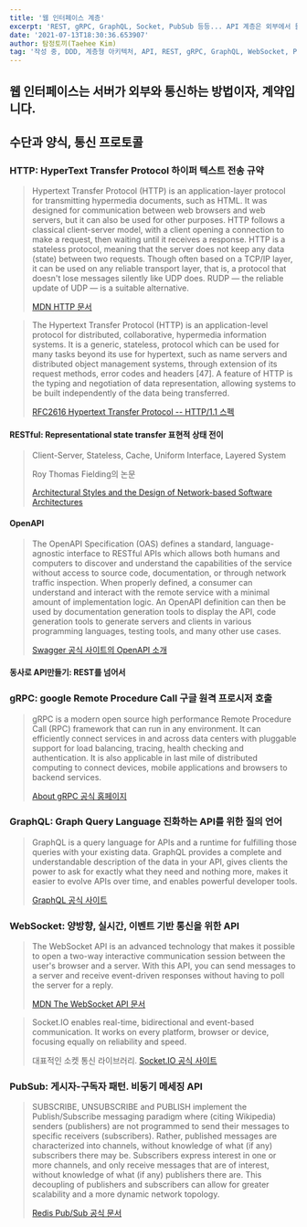 ```yaml
---
title: '웹 인터페이스 계층'
excerpt: 'REST, gRPC, GraphQL, Socket, PubSub 등등... API 계층은 외부에서 들어온 요청을 작업으로 변환하고, 결과를 응답으로 변환하고 전달합니다.'
date: '2021-07-13T18:30:36.653907'
author: 탐정토끼(Taehee Kim)
tag: '작성 중, DDD, 계층형 아키텍처, API, REST, gRPC, GraphQL, WebSocket, PubSub'
---
```


## 웹 인터페이스는 서버가 외부와 통신하는 방법이자, 계약입니다.

## 수단과 양식, 통신 프로토콜

### HTTP: HyperText Transfer Protocol 하이퍼 텍스트 전송 규약

> Hypertext Transfer Protocol (HTTP) is an application-layer protocol for transmitting hypermedia documents, such as HTML. It was designed for communication between web browsers and web servers, but it can also be used for other purposes. HTTP follows a classical client-server model, with a client opening a connection to make a request, then waiting until it receives a response. HTTP is a stateless protocol, meaning that the server does not keep any data (state) between two requests. Though often based on a TCP/IP layer, it can be used on any reliable transport layer, that is, a protocol that doesn't lose messages silently like UDP does. RUDP — the reliable update of UDP — is a suitable alternative.
>
> [MDN HTTP 문서](https://developer.mozilla.org/en-US/docs/Web/HTTP)

>  The Hypertext Transfer Protocol (HTTP) is an application-level protocol for distributed, collaborative, hypermedia information systems. It is a generic, stateless, protocol which can be used for many tasks beyond its use for hypertext, such as name servers and distributed object management systems, through extension of its request methods, error codes and headers [47]. A feature of HTTP is the typing and negotiation of data representation, allowing systems to be built independently of the data being transferred.
>
> [RFC2616 Hypertext Transfer Protocol -- HTTP/1.1 스펙](https://datatracker.ietf.org/doc/html/rfc2616)

#### RESTful: Representational state transfer 표현적 상태 전이

> Client-Server, Stateless, Cache, Uniform Interface, Layered System
>
> Roy Thomas Fielding의 논문
>
> [Architectural Styles and the Design of Network-based Software Architectures](https://www.ics.uci.edu/~fielding/pubs/dissertation/rest_arch_style.htm)

#### OpenAPI

> The OpenAPI Specification (OAS) defines a standard, language-agnostic interface to RESTful APIs which allows both humans and computers to discover and understand the capabilities of the service without access to source code, documentation, or through network traffic inspection. When properly defined, a consumer can understand and interact with the remote service with a minimal amount of implementation logic.
> An OpenAPI definition can then be used by documentation generation tools to display the API, code generation tools to generate servers and clients in various programming languages, testing tools, and many other use cases.
>
> [Swagger 공식 사이트의 OpenAPI 소개](https://swagger.io/specification/)

#### 동사로 API만들기: REST를 넘어서

### gRPC: google Remote Procedure Call 구글 원격 프로시저 호출

> gRPC is a modern open source high performance Remote Procedure Call (RPC) framework that can run in any environment. It can efficiently connect services in and across data centers with pluggable support for load balancing, tracing, health checking and authentication. It is also applicable in last mile of distributed computing to connect devices, mobile applications and browsers to backend services.
>
> [About gRPC 공식 홈페이지](https://grpc.io/about/)

### GraphQL: Graph Query Language 진화하는 API를 위한 질의 언어

> GraphQL is a query language for APIs and a runtime for fulfilling those queries with your existing data. GraphQL provides a complete and understandable description of the data in your API, gives clients the power to ask for exactly what they need and nothing more, makes it easier to evolve APIs over time, and enables powerful developer tools.
>
> [GraphQL 공식 사이트](https://graphql.org/)

### WebSocket: 양방향, 실시간, 이벤트 기반 통신을 위한 API 

> The WebSocket API is an advanced technology that makes it possible to open a two-way interactive communication session between the user's browser and a server. With this API, you can send messages to a server and receive event-driven responses without having to poll the server for a reply.
>
> [MDN The WebSocket API 문서](https://developer.mozilla.org/en-US/docs/Web/API/WebSockets_API)

> Socket.IO enables real-time, bidirectional and event-based communication.
It works on every platform, browser or device, focusing equally on reliability and speed.
>
> 대표적인 소켓 통신 라이브러리. [Socket.IO 공식 사이트](https://socket.io/)

### PubSub: 게시자-구독자 패턴. 비동기 메세징 API

> SUBSCRIBE, UNSUBSCRIBE and PUBLISH implement the Publish/Subscribe messaging paradigm where (citing Wikipedia) senders (publishers) are not programmed to send their messages to specific receivers (subscribers). Rather, published messages are characterized into channels, without knowledge of what (if any) subscribers there may be.
> Subscribers express interest in one or more channels, and only receive messages that are of interest, without knowledge of what (if any) publishers there are. This decoupling of publishers and subscribers can allow for greater scalability and a more dynamic network topology.
>
> [Redis Pub/Sub 공식 문서](https://redis.io/topics/pubsub)
